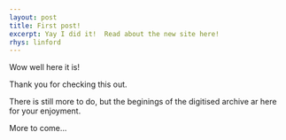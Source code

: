 ```yaml
---
layout: post
title: First post!
excerpt: Yay I did it!  Read about the new site here!
rhys: linford
---
```


Wow well here it is!  

Thank you for checking this out.  

There is still more to do, but the beginings of the digitised archive ar here for your enjoyment.

More to come...

